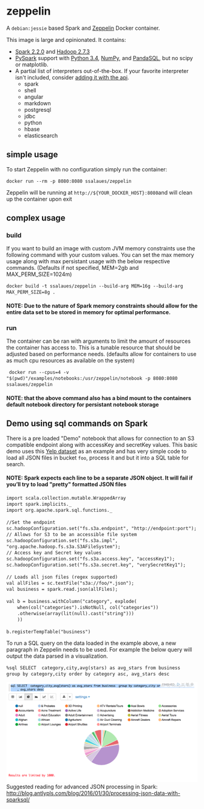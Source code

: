 # zeppelin

A `debian:jessie` based Spark and [Zeppelin](http://zeppelin.apache.org) Docker container.

This image is large and opinionated. It contains:

- [Spark 2.2.0](http://spark.apache.org/docs/2.2.0) and [Hadoop 2.7.3](http://hadoop.apache.org/docs/r2.7.3)
- [PySpark](http://spark.apache.org/docs/2.2.0/api/python) support with [Python 3.4](https://docs.python.org/3.4), [NumPy](http://www.numpy.org), and [PandaSQL](https://github.com/yhat/pandasql), but no scipy or matplotlib.
- A partial list of interpreters out-of-the-box. If your favorite interpreter isn't included, consider [adding it with the api](http://zeppelin.apache.org/docs/0.7.3/manual/dynamicinterpreterload.html).
  - spark
  - shell
  - angular
  - markdown
  - postgresql
  - jdbc
  - python
  - hbase
  - elasticsearch

## simple usage

To start Zeppelin with no configuration simply run the container:

```
docker run --rm -p 8080:8080 ssalaues/zeppelin
```

Zeppelin will be running at `http://${YOUR_DOCKER_HOST}:8080`and will clean up the container upon exit 

## complex usage

### build

If you want to build an image with custom JVM memory constraints use the following command with your custom values.
You can set the max memory usage along with max persistant usage with the below respective commands.
(Defaults if not specified, MEM=2gb and MAX_PERM_SIZE=1024m)
```
docker build -t ssalaues/zeppelin --build-arg MEM=16g --build-arg MAX_PERM_SIZE=8g .
```
#### NOTE: Due to the nature of Spark memory constraints should allow for the entire data set to be stored in memory for optimal performance.

### run

The container can be ran with arguments to limit the amount of resources the container has access to. This is a tunable resource that should be adjusted based on performance needs.
(defaults allow for containers to use as much cpu resources as available on the system)
```
 docker run --cpus=4 -v "$(pwd)"/examples/notebooks:/usr/zeppelin/notebook -p 8080:8080 ssalaues/zeppelin
```
#### NOTE: that the above command also has a bind mount to the containers default notebook directory for persistant notebook storage


## Demo using sql commands on Spark
There is a pre loaded "Demo" notebook that allows for connection to an S3 compatible endpoint along with accessKey and secretKey values. This basic demo uses this [Yelp dataset](https://github.com/shaivikochar/Yelp-Dataset-Analysis/blob/master/zeppelin.md) as an example and has very simple code to load all JSON files in bucket ```foo```, process it and but it into a SQL table for search.

#### NOTE: Spark expects each line to be a separate JSON object. It will fail if you’ll try to load "pretty" formatted JSON files

```
import scala.collection.mutable.WrappedArray
import spark.implicits._
import org.apache.spark.sql.functions._

//Set the endpoint
sc.hadoopConfiguration.set("fs.s3a.endpoint", "http://endpoint:port");
// Allows for S3 to be an accessible file system
sc.hadoopConfiguration.set("fs.s3a.impl", "org.apache.hadoop.fs.s3a.S3AFileSystem");
// Access key and Secret key values
sc.hadoopConfiguration.set("fs.s3a.access.key", "accessKey1");
sc.hadoopConfiguration.set("fs.s3a.secret.key", "verySecretKey1");

// Loads all json files (regex supported)
val allFiles = sc.textFile("s3a://foo/*.json");
val business = spark.read.json(allFiles);
 
val b = business.withColumn("category", explode(
    when(col("categories").isNotNull, col("categories"))
    .otherwise(array(lit(null).cast("string")))
    ))
    
b.registerTempTable("business")

```

To run a SQL query on the data loaded in the example above, a new paragraph in Zeppelin needs to be used. For example the below query will output the data parsed in a visualization.

```
%sql SELECT  category,city,avg(stars) as avg_stars from business  group by category,city order by category asc, avg_stars desc
```
![chart](https://github.com/ssalaues/docker-zeppelin/blob/master/examples/chart.png?raw=true)
Suggested reading for advanced JSON processing in Spark:
http://blog.antlypls.com/blog/2016/01/30/processing-json-data-with-sparksql/
